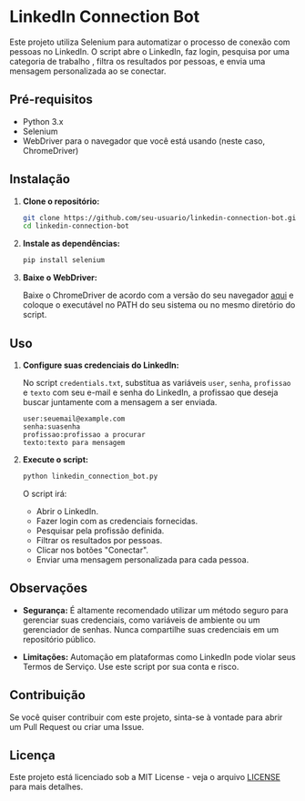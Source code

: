 # LinkedIn Connection Bot

Este projeto utiliza Selenium para automatizar o processo de conexão com pessoas no LinkedIn. O script abre o LinkedIn, faz login, pesquisa por uma categoria de trabalho , filtra os resultados por pessoas, e envia uma mensagem personalizada ao se conectar.

## Pré-requisitos

- Python 3.x
- Selenium
- WebDriver para o navegador que você está usando (neste caso, ChromeDriver)

## Instalação

1. **Clone o repositório:**

    ```bash
    git clone https://github.com/seu-usuario/linkedin-connection-bot.git
    cd linkedin-connection-bot
    ```

2. **Instale as dependências:**

    ```bash
    pip install selenium
    ```

3. **Baixe o WebDriver:**

    Baixe o ChromeDriver de acordo com a versão do seu navegador [aqui](https://sites.google.com/a/chromium.org/chromedriver/downloads) e coloque o executável no PATH do seu sistema ou no mesmo diretório do script.

## Uso

1. **Configure suas credenciais do LinkedIn:**

    No script `credentials.txt`, substitua as variáveis `user`, `senha`, `profissao` e `texto` com seu e-mail e senha do LinkedIn, a profissao que deseja buscar juntamente com a mensagem a ser enviada.

    ```plaintext
    user:seuemail@example.com
    senha:suasenha
    profissao:profissao a procurar
    texto:texto para mensagem
    ```

2. **Execute o script:**

    ```bash
    python linkedin_connection_bot.py
    ```

    O script irá:

    - Abrir o LinkedIn.
    - Fazer login com as credenciais fornecidas.
    - Pesquisar pela profissão definida.
    - Filtrar os resultados por pessoas.
    - Clicar nos botões "Conectar".
    - Enviar uma mensagem personalizada para cada pessoa.

## Observações

- **Segurança:** É altamente recomendado utilizar um método seguro para gerenciar suas credenciais, como variáveis de ambiente ou um gerenciador de senhas. Nunca compartilhe suas credenciais em um repositório público.

- **Limitações:** Automação em plataformas como LinkedIn pode violar seus Termos de Serviço. Use este script por sua conta e risco.

## Contribuição

Se você quiser contribuir com este projeto, sinta-se à vontade para abrir um Pull Request ou criar uma Issue.

## Licença

Este projeto está licenciado sob a MIT License - veja o arquivo [LICENSE](LICENSE) para mais detalhes.
